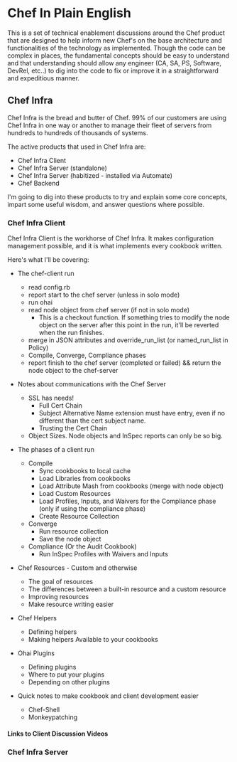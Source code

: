# Chef In Plain English

This is a set of technical enablement discussions around the Chef product that are designed to help inform new Chef's on the base architecture and functionalities of the technology as implemented.  Though the code can be complex in places, the fundamental concepts should be easy to understand and that understanding should allow any engineer (CA, SA, PS, Software, DevRel, etc..) to dig into the code to fix or improve it in a straightforward and expeditious manner.

## Chef Infra

Chef Infra is the bread and butter of Chef. 99% of our customers are using Chef Infra in one way or another to manage their fleet of servers from hundreds to hundreds of thousands of systems.

The active products that used in Chef Infra are:

- Chef Infra Client
- Chef Infra Server (standalone)
- Chef Infra Server (habitized - installed via Automate)
- Chef Backend

I'm going to dig into these products to try and explain some core concepts, impart some useful wisdom, and answer questions where possible.

### Chef Infra Client

Chef Infra Client is the workhorse of Chef Infra. It makes configuration management possible, and it is what implements every cookbook written.

Here's what I'll be covering:

- The chef-client run
  - read config.rb
  - report start to the chef server (unless in solo mode)
  - run ohai
  - read node object from chef server (if not in solo mode)
    - This is a checkout function. If something tries to modify the node object on the server after this point in the run, it'll be reverted when the run finishes.
  - merge in JSON attributes and override_run_list (or named_run_list in Policy)
  - Compile, Converge, Compliance phases
  - report finish to the chef server (completed or failed) && return the node object to the chef-server

- Notes about communications with the Chef Server
  - SSL has needs!
    - Full Cert Chain
    - Subject Alternative Name extension must have entry, even if no different than the cert subject name.
    - Trusting the Cert Chain
  - Object Sizes. Node objects and InSpec reports can only be so big.

- The phases of a client run
  - Compile
    - Sync cookbooks to local cache
    - Load Libraries from cookbooks
    - Load Attribute Mash from cookbooks (merge with node object)
    - Load Custom Resources
    - Load Profiles, Inputs, and Waivers for the Compliance phase (only if using the compliance phase)
    - Create Resource Collection
  - Converge
    - Run resource collection
    - Save the node object
  - Compliance (Or the Audit Cookbook)
    - Run InSpec Profiles with Waivers and Inputs

- Chef Resources - Custom and otherwise
  - The goal of resources
  - The differences between a built-in resource and a custom resource
  - Improving resources
  - Make resource writing easier

- Chef Helpers
  - Defining helpers
  - Making helpers Available to your cookbooks

- Ohai Plugins
  - Defining plugins
  - Where to put your plugins
  - Depending on other plugins

- Quick notes to make cookbook and client development easier
  - Chef-Shell
  - Monkeypatching

#### Links to Client Discussion Videos

### Chef Infra Server

